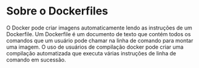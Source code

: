 # Sobre o Dockerfiles
O Docker pode criar imagens automaticamente lendo as instruções de um Dockerfile. Um Dockerfile é um documento de texto que contém todos os comandos que um usuário pode chamar na linha de comando para montar uma imagem. O uso de usuários de compilação docker pode criar uma compilação automatizada que executa várias instruções de linha de comando em sucessão.
